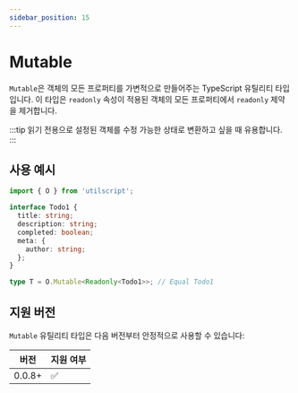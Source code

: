 ```yaml
---
sidebar_position: 15
---
```


# Mutable

`Mutable`은 객체의 모든 프로퍼티를 가변적으로 만들어주는 TypeScript 유틸리티 타입입니다. 이 타입은 `readonly` 속성이 적용된 객체의 모든 프로퍼티에서 `readonly` 제약을 제거합니다.

:::tip
읽기 전용으로 설정된 객체를 수정 가능한 상태로 변환하고 싶을 때 유용합니다.
:::

## 사용 예시

```ts
import { O } from 'utilscript';

interface Todo1 {
  title: string;
  description: string;
  completed: boolean;
  meta: {
    author: string;
  };
}

type T = O.Mutable<Readonly<Todo1>>; // Equal Todo1
```

## 지원 버전

`Mutable` 유틸리티 타입은 다음 버전부터 안정적으로 사용할 수 있습니다:

| 버전   | 지원 여부 |
| ------ | --------- |
| 0.0.8+ | ✅        |
